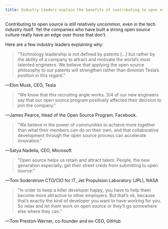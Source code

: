 ```yaml
---
title: Industry leaders explain the benefits of contributing to open source
---
```


Contributing to open source is still relatively uncommon, even in the tech industry itself.
Yet the companies who have built a strong open source culture really have an edge over those that don't.

Here are a few industry leaders explaining why:

> "Technology leadership is not defined by patents […]
but rather by the ability of a company to attract and motivate the world’s most talented engineers.
We believe that applying the open source philosophy to our patents
will strengthen rather than diminish Tesla’s position in this regard."

—Elon Musk, CEO, Tesla

> "We know that this recruiting angle works.
3/4 of our new engineers say that our open source program
positively affected their decision to join the company."

—James Pearce, Head of the Open Source Program, Facebook.

> "We believe in the power of communities
to achieve more together than what their members can do on their own,
and that collaborative development through the open source process can accelerate innovation."

—Satya Nadella, CEO, Microsoft

> "Open source helps us retain and attract talent.
People, the new generation especially,
get their street creds from submitting to open source."

—Tom Soderstrom CTO/CIO for IT, Jet Propulsion Laboratory (JPL), NASA

> "In order to keep a killer developer happy,
you have to help them become more attractive to other employers.
But that’s ok, because that’s exactly the kind of developer you want to have working for you.
So relax and let them work on open source or they’ll go somewhere else where they can."

—Tom Preston-Werner, co-founder and ex-CEO, GitHub
